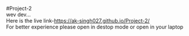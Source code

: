 #Project-2                                                                                                                                                                                                                                                                                                                                                          
wev dev...                                                                                                                                                                         
Here is the live                                             link-https://ak-singh027.github.io/Project-2/                                                                                                                                                                                                                                                                                                    
For better experience please open in destop mode or open in your laptop 
